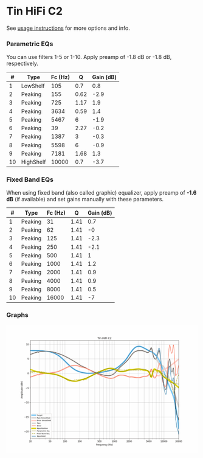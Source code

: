 # Tin HiFi C2
See [usage instructions](https://github.com/jaakkopasanen/AutoEq#usage) for more options and info.

### Parametric EQs
You can use filters 1-5 or 1-10. Apply preamp of -1.8 dB or -1.8 dB, respectively.

|   # | Type      |   Fc (Hz) |    Q |   Gain (dB) |
|-----|-----------|-----------|------|-------------|
|   1 | LowShelf  |       105 | 0.7  |         0.8 |
|   2 | Peaking   |       155 | 0.62 |        -2.9 |
|   3 | Peaking   |       725 | 1.17 |         1.9 |
|   4 | Peaking   |      3634 | 0.59 |         1.4 |
|   5 | Peaking   |      5467 | 6    |        -1.9 |
|   6 | Peaking   |        39 | 2.27 |        -0.2 |
|   7 | Peaking   |      1387 | 3    |        -0.3 |
|   8 | Peaking   |      5598 | 6    |        -0.9 |
|   9 | Peaking   |      7181 | 1.68 |         1.3 |
|  10 | HighShelf |     10000 | 0.7  |        -3.7 |

### Fixed Band EQs
When using fixed band (also called graphic) equalizer, apply preamp of **-1.6 dB** (if available) and set gains manually with these parameters.

|   # | Type    |   Fc (Hz) |    Q |   Gain (dB) |
|-----|---------|-----------|------|-------------|
|   1 | Peaking |        31 | 1.41 |         0.7 |
|   2 | Peaking |        62 | 1.41 |        -0   |
|   3 | Peaking |       125 | 1.41 |        -2.3 |
|   4 | Peaking |       250 | 1.41 |        -2.1 |
|   5 | Peaking |       500 | 1.41 |         1   |
|   6 | Peaking |      1000 | 1.41 |         1.2 |
|   7 | Peaking |      2000 | 1.41 |         0.9 |
|   8 | Peaking |      4000 | 1.41 |         0.9 |
|   9 | Peaking |      8000 | 1.41 |         0.5 |
|  10 | Peaking |     16000 | 1.41 |        -7   |

### Graphs
![](./Tin%20HiFi%20C2.png)
